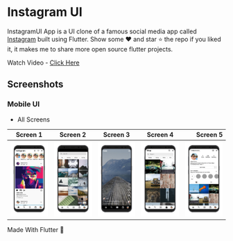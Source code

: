 # Instagram UI

InstagramUI  App is a UI clone of a famous social media app called 
[Instagram](https://play.google.com/store/apps/details?id=com.instagram.android&hl=en_IN&gl=US)
built using Flutter. Show some ❤️ and star ⭐ the repo if you liked it, 
it makes me to share more open source flutter projects.
    
Watch Video - [Click Here](https://youtu.be/NIi9HUukU-c)  

## Screenshots

### Mobile UI

- All Screens 

Screen 1               |  Screen 2  | Screen 3                            |  Screen 4 |Screen 5 
:-------------------------:|:-------------------------:|:-------------------------:|:-------------------------:|-------------------------:
![](images/screen_4.png)|![](images/screen_5.png)|![](images/screen_3.png)|![](images/screen_2.png)|![](images/screen_1.png)






<p align="justify">
  Made With Flutter 💙
</p>

